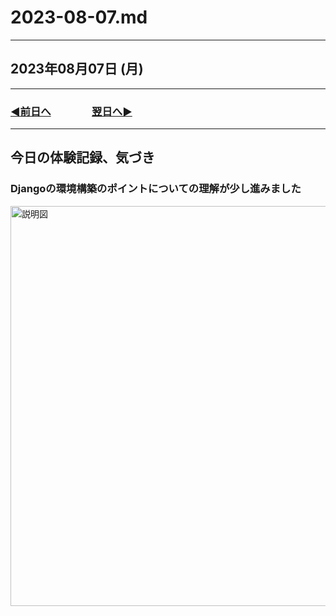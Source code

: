 # 2023-08-07.md

---

## 2023年08月07日 (月)

---

### [◀️前日へ](https://github.com/yuasys/chatty-journal/blob/main/2023/08/2023-08-07.md)&emsp;&emsp;&emsp;&emsp;[翌日へ▶️](https://github.com/yuasys/chatty-journal/blob/main/2023/08/2023-08-08.md)

---

## 今日の体験記録、気づき

### Djangoの環境構築のポイントについての理解が少し進みました

<p>
  <img src="https://github.com/yuasys/chatty-journal/blob/main/images/2023-08-07_13_50_46.png?raw=true" alt="説明図" width="640">
</p>
